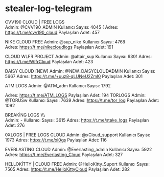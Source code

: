 # stealer-log-telegram

CVV190 CLOUD | FREE LOGS <br>
Admin: @CVV190_ADMIN 
Kullanıcı Sayısı: 4045 ( 
Adres:  https://t.me/cvv190_cloud 
Paylaşılan Adet: 457 

NIKE CLOUD FREE 
Admin: @sup_nike 
Kullanıcı Sayısı: 4768  
Adres: https://t.me/nikecloudlogs 
Paylaşılan Adet: 191 

CLOUD WLFR PROJECT 
Admin: @altair_sup 
Kullanıcı Sayısı: 6301 
Adres: https://t.me/WlfrCloud 
Paylaşılan Adet: 423 

DAISY CLOUD [NEW] 
Admin: @NEW_DAISYCLOUDADMIN 
Kullanıcı Sayısı: 5667 
Adres: https://t.me/+uuz8-qLUNeU2ZmI0 
Paylaşılan Adet: 301 

ATM LOGS 
Admin: @ATM_adm 
Kullanıcı Sayısı: 1792 
 
  
Adres: https://t.me/ATM_LOGS 
Paylaşılan Adet: 194 
TORLOGS 
Admin: @TORUSw 
Kullanıcı Sayısı: 7639 
Adres: https://t.me/tor_log 
Paylaşılan Adet: 1092 
 
BREAKİNG LOGS \\\\\  
Admin: - 
Kullanıcı Sayısı: 3615 
Adres: https://t.me/stake_logs 
Paylaşılan Adet: 276 

0XLOGS | FREE LOGS CLOUD 
Admin: @xCloud_support 
Kullanıcı Sayısı: 1973 
Adres: https://t.me/xl0gs 
Paylaşılan Adet: 116 

EVERLASTİNG CLOUD 
Admin: @Everlasting_admin 
Kullanıcı Sayısı: 5922 
Adres: https://t.me/Everlasting_Cloud 
Paylaşılan Adet: 327 

HELLOKİTTY | CLOUD FREE 
Admin: @HelloKitty_Suport 
Kullanıcı Sayısı: 7565 
Adres: https://t.me/HelloKittyCloud 
Paylaşılan Adet: 282 
